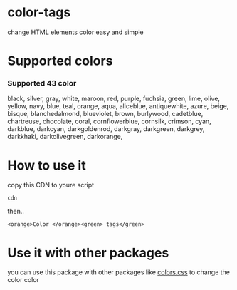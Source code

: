# color-tags
change HTML elements color easy and simple 



# Supported colors

### Supported 43 color

black,
silver,
gray,
white,
maroon,
red,
purple,
fuchsia,
green,
lime,
olive,
yellow,
navy,
blue,
teal,
orange,
aqua,
aliceblue,
antiquewhite,
azure,
beige,
bisque,
blanchedalmond,
blueviolet,
brown,
burlywood,
cadetblue,
chartreuse,
chocolate,
coral,
cornflowerblue,
cornsilk,
crimson,
cyan,
darkblue,
darkcyan,
darkgoldenrod,
darkgray,
darkgreen,
darkgrey,
darkkhaki,
darkolivegreen,
darkorange, 


# How to use it

copy this CDN to youre script

`cdn`

then.. 

`<orange>Color </orange><green> tags</green>`



# Use it with other packages

you can use this package with other packages like [colors.css](http://clrs.cc) to change the color color
